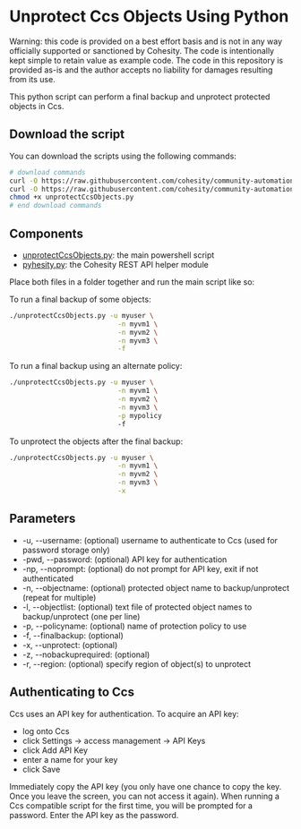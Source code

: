 # Unprotect Ccs Objects Using Python

Warning: this code is provided on a best effort basis and is not in any way officially supported or sanctioned by Cohesity. The code is intentionally kept simple to retain value as example code. The code in this repository is provided as-is and the author accepts no liability for damages resulting from its use.

This python script can perform a final backup and unprotect protected objects in Ccs.

## Download the script

You can download the scripts using the following commands:

```bash
# download commands
curl -O https://raw.githubusercontent.com/cohesity/community-automation-samples/main/ccs/python/unprotectCcsObjects/unprotectCcsObjects.py
curl -O https://raw.githubusercontent.com/cohesity/community-automation-samples/main/python/pyhesity.py
chmod +x unprotectCcsObjects.py
# end download commands
```

## Components

* [unprotectCcsObjects.py](https://raw.githubusercontent.com/cohesity/community-automation-samples/main/ccs/python/unprotectCcsObjects/unprotectCcsObjects.py): the main powershell script
* [pyhesity.py](https://raw.githubusercontent.com/cohesity/community-automation-samples/main/python/pyhesity/pyhesity.py): the Cohesity REST API helper module

Place both files in a folder together and run the main script like so:

To run a final backup of some objects:

```bash
./unprotectCcsObjects.py -u myuser \
                           -n myvm1 \
                           -n myvm2 \
                           -n myvm3 \
                           -f
```

To run a final backup using an alternate policy:

```bash
./unprotectCcsObjects.py -u myuser \
                           -n myvm1 \
                           -n myvm2 \
                           -n myvm3 \
                           -p mypolicy
                           -f
```

To unprotect the objects after the final backup:

```bash
./unprotectCcsObjects.py -u myuser \
                           -n myvm1 \
                           -n myvm2 \
                           -n myvm3 \
                           -x
```

## Parameters

* -u, --username: (optional) username to authenticate to Ccs (used for password storage only)
* -pwd, --password: (optional) API key for authentication
* -np, --noprompt: (optional) do not prompt for API key, exit if not authenticated
* -n, --objectname: (optional) protected object name to backup/unprotect  (repeat for multiple)
* -l, --objectlist: (optional) text file of protected object names to backup/unprotect (one per line)
* -p, --policyname: (optional) name of protection policy to use
* -f, --finalbackup: (optional)
* -x, --unprotect: (optional)
* -z, --nobackuprequired: (optional)
* -r, --region: (optional) specify region of object(s) to unprotect

## Authenticating to Ccs

Ccs uses an API key for authentication. To acquire an API key:

* log onto Ccs
* click Settings -> access management -> API Keys
* click Add API Key
* enter a name for your key
* click Save

Immediately copy the API key (you only have one chance to copy the key. Once you leave the screen, you can not access it again). When running a Ccs compatible script for the first time, you will be prompted for a password. Enter the API key as the password.
